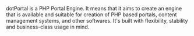 dotPortal is a PHP Portal Engine. It means that it aims to create an engine that is available and suitable for creation of PHP based portals, content management systems, and other softwares. It's built with flexibility, stability and business-class usage in mind.